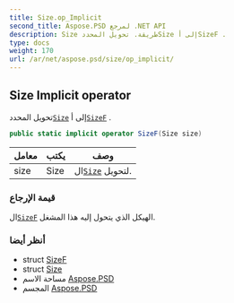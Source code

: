 ```yaml
---
title: Size.op_Implicit
second_title: Aspose.PSD لمرجع .NET API
description: Size طريقة. تحويل المحددSize إلى أSizeF .
type: docs
weight: 170
url: /ar/net/aspose.psd/size/op_implicit/
---
```

## Size Implicit operator

تحويل المحدد[`Size`](../) إلى أ[`SizeF`](../../sizef/) .

```csharp
public static implicit operator SizeF(Size size)
```

| معامل | يكتب | وصف |
| --- | --- | --- |
| size | Size | ال[`Size`](../) لتحويل. |

### قيمة الإرجاع

ال[`SizeF`](../../sizef/) الهيكل الذي يتحول إليه هذا المشغل.

### أنظر أيضا

* struct [SizeF](../../sizef/)
* struct [Size](../)
* مساحة الاسم [Aspose.PSD](../../size/)
* المجسم [Aspose.PSD](../../../)


